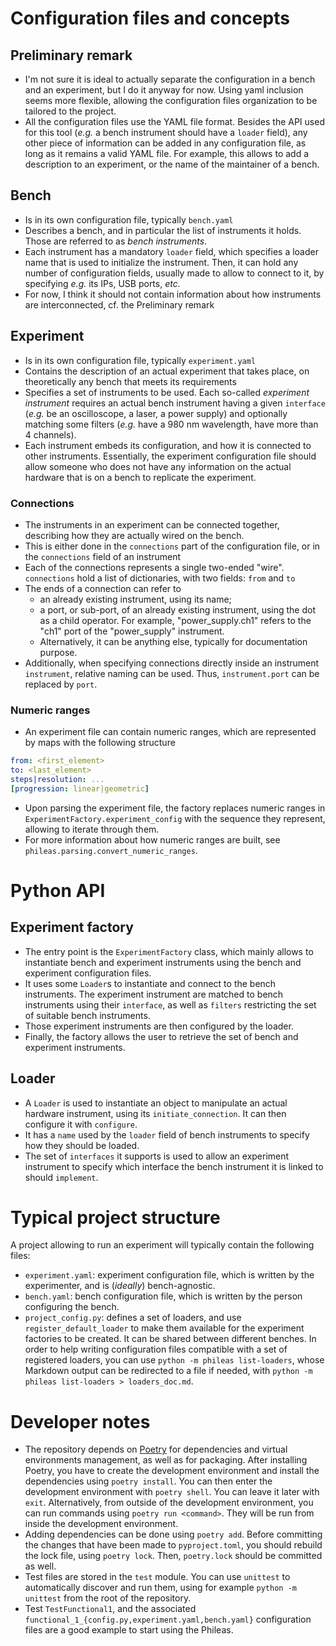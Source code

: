 # Configuration files and concepts

## Preliminary remark

- I'm not sure it is ideal to actually separate the configuration in a bench and
  an experiment, but I do it anyway for now. Using yaml inclusion seems more
  flexible, allowing the configuration files organization to be tailored to the
  project.
- All the configuration files use the YAML file format. Besides the API used for
  this tool (*e.g.* a bench instrument should have a `loader` field), any other
  piece of information can be added in any configuration file, as long as it
  remains a valid YAML file. For example, this allows to add a description to
  an experiment, or the name of the maintainer of a bench.

## Bench

- Is in its own configuration file, typically `bench.yaml`
- Describes a bench, and in particular the list of instruments it holds. Those
  are referred to as *bench instruments*.
- Each instrument has a mandatory `loader` field, which specifies a loader name
  that is used to initialize the instrument. Then, it can hold any number of
  configuration fields, usually made to allow to connect to it, by
  specifying *e.g.* its IPs, USB ports, *etc.*
- For now, I think it should not contain information about how instruments are
  interconnected, cf. the Preliminary remark

## Experiment

- Is in its own configuration file, typically `experiment.yaml`
- Contains the description of an actual experiment that takes place, on
  theoretically any bench that meets its requirements
- Specifies a set of instruments to be used. Each so-called *experiment
  instrument* requires an actual bench instrument having a given `interface`
  (*e.g.* be an oscilloscope, a laser, a power supply) and optionally matching
  some filters (*e.g.* have a 980 nm wavelength, have more than 4 channels).
- Each instrument embeds its configuration, and how it is connected to other
  instruments. Essentially, the experiment configuration file should allow
  someone who does not have any information on the actual hardware that is on a
  bench to replicate the experiment.

### Connections

 - The instruments in an experiment can be connected together, describing how
   they are actually wired on the bench.
 - This is either done in the `connections` part of the configuration file, or
   in the `connections` field of an instrument
 - Each of the connections represents a single two-ended "wire". `connections`
   hold a list of dictionaries, with two fields: `from` and `to`
 - The ends of a connection can refer to
   - an already existing instrument, using its name;
   - a port, or sub-port, of an already existing instrument, using the dot as a
     child operator. For example, "power_supply.ch1" refers to the "ch1" port
     of the "power_supply" instrument.
   - Alternatively, it can be anything else, typically for documentation
     purpose.
 - Additionally, when specifying connections directly inside an instrument
   `instrument`, relative naming can be used. Thus, `instrument.port` can be
   replaced by `port`.

### Numeric ranges

 - An experiment file can contain numeric ranges, which are represented by
   maps with the following structure

 ```yaml
from: <first_element>
to: <last_element>
steps|resolution: ...
[progression: linear|geometric]
 ```

 - Upon parsing the experiment file, the factory replaces numeric ranges in
   `ExperimentFactory.experiment_config` with the sequence they represent,
   allowing to iterate through them.
 - For more information about how numeric ranges are built, see
   `phileas.parsing.convert_numeric_ranges`.

# Python API

## Experiment factory

- The entry point is the `ExperimentFactory` class, which mainly allows to
  instantiate bench and experiment instruments using the bench and experiment
  configuration files.
- It uses some `Loader`s to instantiate and connect to the bench instruments.
  The experiment instrument are matched to bench instruments using their
  `interface`, as well as `filters` restricting the set of suitable bench
  instruments.
- Those experiment instruments are then configured by the loader.
- Finally, the factory allows the user to retrieve the set of bench and
  experiment instruments.

## Loader

- A `Loader` is used to instantiate an object to manipulate an actual hardware
  instrument, using its `initiate_connection`. It can then configure it with
  `configure`.
- It has a `name` used by the `loader` field of bench instruments to specify how
  they should be loaded.
- The set of `interfaces` it supports is used to allow an experiment instrument
  to specify which interface the bench instrument it is linked to should
  `implement`.

# Typical project structure

A project allowing to run an experiment will typically contain the following
files:
 - `experiment.yaml`: experiment configuration file, which is written by the
   experimenter, and is (*ideally*) bench-agnostic.
 - `bench.yaml`: bench configuration file, which is written by the person
   configuring the bench.
 - `project_config.py`: defines a set of loaders, and use
   `register_default_loader` to make them available for the experiment
   factories to be created. It can be shared between different benches. In
   order to help writing configuration files compatible with a set of
   registered loaders, you can use `python -m phileas list-loaders`, whose
   Markdown output can be redirected to a file if needed, with `python -m
   phileas list-loaders > loaders_doc.md`.

# Developer notes

- The repository depends on [Poetry](https://python-poetry.org/) for
  dependencies and virtual environments management, as well as for packaging.
  After installing Poetry, you have to create the development environment and
  install the dependencies using `poetry install`. You can then enter the
  development environment with `poetry shell`. You can leave it later with
  `exit`. Alternatively, from outside of the development environment, you can
  run commands using `poetry run <command>`. They will be run from inside the
  development environment.
- Adding dependencies can be done using `poetry add`. Before committing the
  changes that have been made to `pyproject.toml`, you should rebuild the lock
  file, using `poetry lock`. Then, `poetry.lock` should be committed as well.
- Test files are stored in the `test` module. You can use `unittest` to
  automatically discover and run them, using for example `python -m unittest`
  from the root of the repository.
- Test `TestFunctional1`, and the associated
  `functional_1_{config.py,experiment.yaml,bench.yaml}` configuration files are a good example to start using the Phileas.